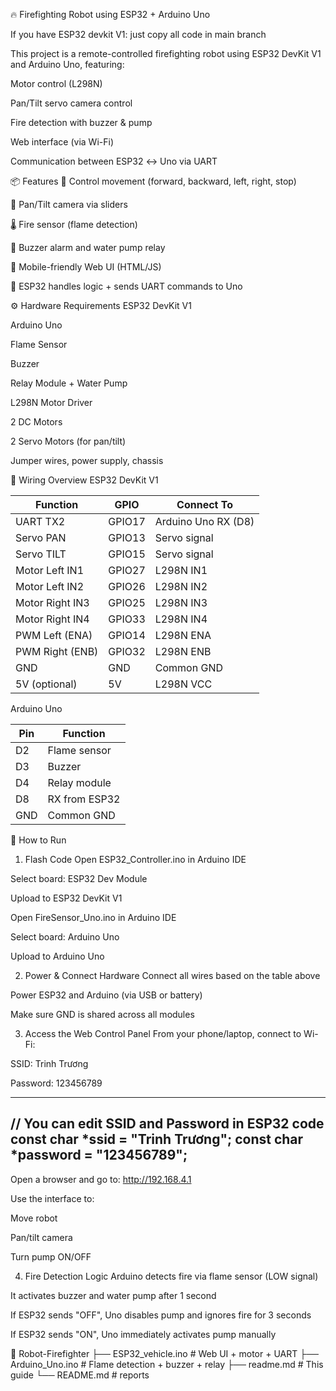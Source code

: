 🔥 Firefighting Robot using ESP32 + Arduino Uno

If you have ESP32 devkit V1: just copy all code in main branch 

This project is a remote-controlled firefighting robot using ESP32 DevKit V1 and Arduino Uno, featuring:

Motor control (L298N)

Pan/Tilt servo camera control

Fire detection with buzzer & pump

Web interface (via Wi-Fi)

Communication between ESP32 ↔ Uno via UART

📦 Features
🚗 Control movement (forward, backward, left, right, stop)

🎯 Pan/Tilt camera via sliders

🌡 Fire sensor (flame detection)

🔔 Buzzer alarm and water pump relay

📱 Mobile-friendly Web UI (HTML/JS)

🧠 ESP32 handles logic + sends UART commands to Uno

⚙️ Hardware Requirements
ESP32 DevKit V1

Arduino Uno

Flame Sensor

Buzzer

Relay Module + Water Pump

L298N Motor Driver

2 DC Motors

2 Servo Motors (for pan/tilt)

Jumper wires, power supply, chassis

🔌 Wiring Overview
ESP32 DevKit V1

| Function        | GPIO   | Connect To          |
| --------------- | ------ | ------------------- |
| UART TX2        | GPIO17 | Arduino Uno RX (D8) |
| Servo PAN       | GPIO13 | Servo signal        |
| Servo TILT      | GPIO15 | Servo signal        |
| Motor Left IN1  | GPIO27 | L298N IN1           |
| Motor Left IN2  | GPIO26 | L298N IN2           |
| Motor Right IN3 | GPIO25 | L298N IN3           |
| Motor Right IN4 | GPIO33 | L298N IN4           |
| PWM Left (ENA)  | GPIO14 | L298N ENA           |
| PWM Right (ENB) | GPIO32 | L298N ENB           |
| GND             | GND    | Common GND          |
| 5V (optional)   | 5V     | L298N VCC           |

Arduino Uno

| Pin | Function      |
| --- | ------------- |
| D2  | Flame sensor  |
| D3  | Buzzer        |
| D4  | Relay module  |
| D8  | RX from ESP32 |
| GND | Common GND    |

🚀 How to Run
1. Flash Code
Open ESP32_Controller.ino in Arduino IDE

Select board: ESP32 Dev Module

Upload to ESP32 DevKit V1

Open FireSensor_Uno.ino in Arduino IDE

Select board: Arduino Uno

Upload to Arduino Uno

2. Power & Connect Hardware
Connect all wires based on the table above

Power ESP32 and Arduino (via USB or battery)

Make sure GND is shared across all modules

3. Access the Web Control Panel
From your phone/laptop, connect to Wi-Fi:

SSID: Trinh Trương

Password: 123456789

-----
// You can edit SSID and Password in ESP32 code 
const char *ssid = "Trinh Trương";
const char *password = "123456789";
-----

Open a browser and go to: http://192.168.4.1

Use the interface to:

Move robot

Pan/tilt camera

Turn pump ON/OFF

4. Fire Detection Logic
Arduino detects fire via flame sensor (LOW signal)

It activates buzzer and water pump after 1 second

If ESP32 sends "OFF", Uno disables pump and ignores fire for 3 seconds

If ESP32 sends "ON", Uno immediately activates pump manually

📂 Robot-Firefighter
 ├── ESP32_vehicle.ino      # Web UI + motor + UART
 ├── Arduino_Uno.ino        # Flame detection + buzzer + relay
 ├── readme.md              # This guide
 └── README.md              # reports

